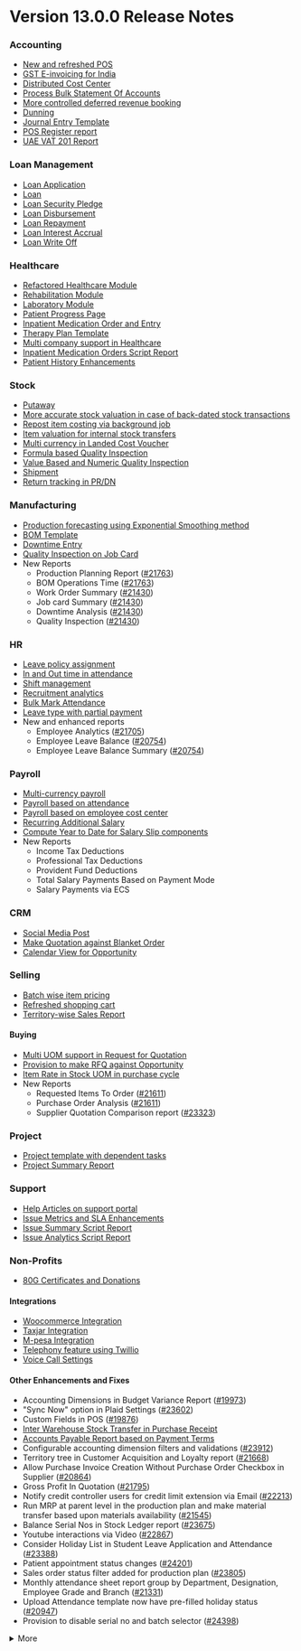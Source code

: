# Version 13.0.0 Release Notes

### Accounting
- [New and refreshed POS](https://github.com/finergyrs/capkpi/pull/20789)
- [GST E-invoicing for India](https://docs.capkpi.com/docs/user/manual/en/regional/india/setup-e-invoicing)
- [Distributed Cost Center](https://docs.capkpi.com/docs/user/manual/en/accounts/distributed-cost-center)
- [Process Bulk Statement Of Accounts](https://docs.capkpi.com/docs/user/manual/en/accounts/process-statement-of-accounts)
- [More controlled deferred revenue booking](https://docs.capkpi.com/docs/user/manual/en/accounts/process-deferred-accounting)
- [Dunning](https://docs.capkpi.com/docs/user/manual/en/accounts/dunning)
- [Journal Entry Template](https://docs.capkpi.com/docs/user/manual/en/accounts/journal-entry-template)
- [POS Register report](https://github.com/finergyrs/capkpi/pull/23313)
- [UAE VAT 201 Report](https://github.com/finergyrs/capkpi/pull/23447)


### Loan Management
- [Loan Application](https://docs.capkpi.com/docs/user/manual/en/loan-management/loan-application)
- [Loan](https://docs.capkpi.com/docs/user/manual/en/loan-management/loan)
- [Loan Security Pledge](https://docs.capkpi.com/docs/user/manual/en/loan-management/loan-security-pledge)
- [Loan Disbursement](https://docs.capkpi.com/docs/user/manual/en/loan-management/loan-disbursement)
- [Loan Repayment](https://docs.capkpi.com/docs/user/manual/en/loan-management/loan-repayment)
- [Loan Interest Accrual](https://docs.capkpi.com/docs/user/manual/en/loan-management/loan-interest-accrual)
- [Loan Write Off](https://docs.capkpi.com/docs/user/manual/en/loan-management/loan-write-off)

### Healthcare
- [Refactored Healthcare Module](https://docs.capkpi.com/docs/user/manual/en/healthcare)
- [Rehabilitation Module](https://docs.capkpi.com/docs/user/manual/en/healthcare/exercise_type)
- [Laboratory Module](https://docs.capkpi.com/docs/user/manual/en/healthcare/setup_laboratory)
- [Patient Progress Page](https://github.com/finergyrs/capkpi/pull/22474)
- [Inpatient Medication Order and Entry](https://docs.capkpi.com/docs/user/manual/en/healthcare/inpatient_medication_entry)
- [Therapy Plan Template](https://docs.capkpi.com/docs/user/manual/en/healthcare/therapy_plan)
- [Multi company support in Healthcare](https://github.com/finergyrs/capkpi/pull/21290)
- [Inpatient Medication Orders Script Report](https://github.com/finergyrs/capkpi/pull/23984)
- [Patient History Enhancements](https://github.com/finergyrs/capkpi/pull/24033)


### Stock
- [Putaway](https://docs.capkpi.com/docs/user/manual/en/stock/putaway-rule)
- [More accurate stock valuation in case of back-dated stock transactions](https://github.com/finergyrs/capkpi/pull/24183)
- [Repost item costing via background job](https://github.com/finergyrs/capkpi/pull/24183)
- [Item valuation for internal stock transfers](https://github.com/finergyrs/capkpi/pull/24200)
- [Multi currency in Landed Cost Voucher](https://github.com/finergyrs/capkpi/pull/24127)
- [Formula based Quality Inspection](https://docs.capkpi.com/docs/user/manual/en/stock/quality-inspection)
- [Value Based and Numeric Quality Inspection](https://github.com/finergyrs/capkpi/pull/24181)
- [Shipment](https://github.com/finergyrs/capkpi/pull/22914)
- [Return tracking in PR/DN](https://github.com/finergyrs/capkpi/pull/22859)

### Manufacturing
- [Production forecasting using Exponential Smoothing method](https://docs.capkpi.com/docs/user/manual/en/manufacturing/reports/demand-driven-forecasting)
- [BOM Template](https://docs.capkpi.com/docs/user/manual/en/manufacturing/bill-of-materials#34-bom-template)
- [Downtime Entry](https://docs.capkpi.com/docs/user/manual/en/manufacturing/downtime-entry)
- [Quality Inspection on Job Card](https://github.com/finergyrs/capkpi/pull/23964)
- New Reports
  - Production Planning Report ([#21763](https://github.com/finergyrs/capkpi/pull/21763))
  - BOM Operations Time ([#21763](https://github.com/finergyrs/capkpi/pull/21763))
  - Work Order Summary ([#21430](https://github.com/finergyrs/capkpi/pull/21430))
  - Job card Summary ([#21430](https://github.com/finergyrs/capkpi/pull/21430))
  - Downtime Analysis ([#21430](https://github.com/finergyrs/capkpi/pull/21430))
  - Quality Inspection ([#21430](https://github.com/finergyrs/capkpi/pull/21430))

### HR
- [Leave policy assignment](https://github.com/finergyrs/capkpi/pull/23112)
- [In and Out time in attendance](https://github.com/finergyrs/capkpi/pull/21547)
- [Shift management](https://docs.capkpi.com/docs/user/manual/en/human-resources/shift-management)
- [Recruitment analytics](https://github.com/finergyrs/capkpi/pull/21732)
- [Bulk Mark Attendance](https://github.com/finergyrs/capkpi/pull/20062)
- [Leave type with partial payment](https://github.com/finergyrs/capkpi/pull/23173)
- New and enhanced reports
    - Employee Analytics ([#21705](https://github.com/finergyrs/capkpi/pull/21705))
    - Employee Leave Balance ([#20754](https://github.com/finergyrs/capkpi/pull/20754))
    - Employee Leave Balance Summary ([#20754](https://github.com/finergyrs/capkpi/pull/20754))

### Payroll
- [Multi-currency payroll](https://github.com/finergyrs/capkpi/pull/23519)
- [Payroll based on attendance](https://github.com/finergyrs/capkpi/pull/21258)
- [Payroll based on employee cost center](https://github.com/finergyrs/capkpi/pull/21609)
- [Recurring Additional Salary](https://github.com/finergyrs/capkpi/pull/20936)
- [Compute Year to Date for Salary Slip components](https://github.com/finergyrs/capkpi/pull/24362)
- New Reports
  - Income Tax Deductions
  - Professional Tax Deductions
  - Provident Fund Deductions
  - Total Salary Payments Based on Payment Mode
  - Salary Payments via ECS

### CRM
- [Social Media Post](https://docs.capkpi.com/docs/user/manual/en/CRM/social-media-post)
- [Make Quotation against Blanket Order](https://docs.capkpi.com/docs/user/manual/en/selling/blanket-order)
- [Calendar View for Opportunity](https://github.com/finergyrs/capkpi/pull/21280)

### Selling
- [Batch wise item pricing](https://github.com/finergyrs/capkpi/pull/24470)
- [Refreshed shopping cart](https://github.com/finergyrs/capkpi/pull/22617)
- [Territory-wise Sales Report](https://github.com/finergyrs/capkpi/pull/20428)

#### Buying
- [Multi UOM support in Request for Quotation](https://github.com/finergyrs/capkpi/pull/22249)
- [Provision to make RFQ against Opportunity](https://github.com/finergyrs/capkpi/pull/22765)
- [Item Rate in Stock UOM in purchase cycle](https://github.com/finergyrs/capkpi/pull/24315)
- New Reports
  - Requested Items To Order ([#21611](https://github.com/finergyrs/capkpi/pull/21611))
  - Purchase Order Analysis ([#21611](https://github.com/finergyrs/capkpi/pull/21611))
  - Supplier Quotation Comparison report ([#23323](https://github.com/finergyrs/capkpi/pull/23323))

### Project
- [Project template with dependent tasks](https://github.com/finergyrs/capkpi/pull/24092)
- [Project Summary Report](https://github.com/finergyrs/capkpi/pull/21587)

### Support
- [Help Articles on support portal](https://github.com/finergyrs/capkpi/pull/22194)
- [Issue Metrics and SLA Enhancements](https://github.com/finergyrs/capkpi/pull/21617)
- [Issue Summary Script Report](https://docs.capkpi.com/docs/user/manual/en/support/support_reports)
- [Issue Analytics Script Report](https://docs.capkpi.com/docs/user/manual/en/support/support_reports)

### Non-Profits
- [80G Certificates and Donations](https://docs.capkpi.com/docs/user/manual/en/non_profit/tax_exemption_80g_certificate)

#### Integrations
- [Woocommerce Integration](https://docs.capkpi.com/docs/user/manual/en/capkpi_integration/woocommerce_integration)
- [Taxjar Integration](https://github.com/finergyrs/capkpi/pull/21047)
- [M-pesa Integration](https://docs.capkpi.com/docs/user/manual/en/capkpi_integration/mpesa-integration)
- [Telephony feature using Twillio](https://github.com/finergyrs/capkpi/pull/24032)
- [Voice Call Settings](https://github.com/finergyrs/capkpi/pull/24126)


#### Other Enhancements and Fixes
- Accounting Dimensions in Budget Variance Report ([#19973](https://github.com/finergyrs/capkpi/pull/19973))
- "Sync Now" option in Plaid Settings ([#23602](https://github.com/finergyrs/capkpi/pull/23602))
- Custom Fields in POS ([#19876](https://github.com/finergyrs/capkpi/pull/19876))
- [Inter Warehouse Stock Transfer in Purchase Receipt](https://docs.capkpi.com/docs/user/manual/en/stock/articles/material-transfer-from-delivery-note)
- [Accounts Payable Report based on Payment Terms](https://docs.capkpi.com/docs/user/manual/en/accounts/accounting-reports)
- Configurable accounting dimension filters and validations ([#23912](https://github.com/finergyrs/capkpi/pull/23912))
- Territory tree in Customer Acquisition and Loyalty report ([#21668](https://github.com/finergyrs/capkpi/pull/21668))
- Allow Purchase Invoice Creation Without Purchase Order Checkbox in Supplier ([#20864](https://github.com/finergyrs/capkpi/pull/20864))
- Gross Profit In Quotation ([#21795](https://github.com/finergyrs/capkpi/pull/21795))
- Notify credit controller users for credit limit extension via Email ([#22213](https://github.com/finergyrs/capkpi/pull/22213))
- Run MRP at parent level in the production plan and make material transfer based upon materials availability ([#21545](https://github.com/finergyrs/capkpi/pull/21545))
- Balance Serial Nos in Stock Ledger report ([#23675](https://github.com/finergyrs/capkpi/pull/23675))
- Youtube interactions via Video  ([#22867](https://github.com/finergyrs/capkpi/pull/22867))
- Consider Holiday List in Student Leave Application and Attendance ([#23388](https://github.com/finergyrs/capkpi/pull/23388))
- Patient appointment status changes ([#24201](https://github.com/finergyrs/capkpi/pull/24201))
- Sales order status filter added for production plan ([#23805](https://github.com/finergyrs/capkpi/pull/23805))
- Monthly attendance sheet report group by Department, Designation, Employee Grade and Branch ([#21331](https://github.com/finergyrs/capkpi/pull/21331))
- Upload Attendance template now have pre-filled holiday status ([#20947](https://github.com/finergyrs/capkpi/pull/20947))
- Provision to disable serial no and batch selector ([#24398](https://github.com/finergyrs/capkpi/pull/24398))

<details>
<summary>More</summary>

- Fetch Items from BOM in Stock Entry([#19498](https://github.com/finergyrs/capkpi/pull/19498))
- Supplier Sourced Items in BOM ([#23557](https://github.com/finergyrs/capkpi/pull/23557))
- Close Production Plan ([#23728](https://github.com/finergyrs/capkpi/pull/23728))
- Button to create Stock Entry for Drug Shortage ([#24012](https://github.com/finergyrs/capkpi/pull/24012))
- Added column cost center in Accounts Receivable report ([#23835](https://github.com/finergyrs/capkpi/pull/23835))
- Added jinja templating in Contract Template ([#24046](https://github.com/finergyrs/capkpi/pull/24046))
- Make account number length configurable ([#23845](https://github.com/finergyrs/capkpi/pull/23845))
- Add company and correct filter in bank reconciliation statement ([#23614](https://github.com/finergyrs/capkpi/pull/23614))
- Added Condition field in Pricing Rule ([#23014](https://github.com/finergyrs/capkpi/pull/23014))
- Open lead status on next contact date ([#23445](https://github.com/finergyrs/capkpi/pull/23445))
- [Tax Category in POS Profile](https://docs.capkpi.com/docs/user/manual/en/accounts/pos-profile)
- Added phone field in product Inquiry ([#23170](https://github.com/finergyrs/capkpi/pull/23170))
- Allow Discharge despite Unbilled Healthcare Services ([#24281](https://github.com/finergyrs/capkpi/pull/24281))
- Do Not Bill Patient Encounters for Inpatients ([#24355](https://github.com/finergyrs/capkpi/pull/24355))
- Autofill Supplier pop-up when only 1 Supplier in RFQ ([#22512](https://github.com/finergyrs/capkpi/pull/22512))
- Accounting entries for service item in Purchase receipt ([#22223](https://github.com/finergyrs/capkpi/pull/22223))
- Added Project in Sales Analytics report ([#23309](https://github.com/finergyrs/capkpi/pull/23309))
- Added all companies option in employee tree to view employee across all companies ([#22573](https://github.com/finergyrs/capkpi/pull/22573))
- Email Group Option In Email Campaign ([#22731](https://github.com/finergyrs/capkpi/pull/22731))
- Stock Report Enhancements ([#21727](https://github.com/finergyrs/capkpi/pull/21727))
- Added range for age in stock ageing ([#22622](https://github.com/finergyrs/capkpi/pull/22622))
- Report Summary in Financial Statement([#20876](https://github.com/finergyrs/capkpi/pull/20876))
- Added sequence id in routing for the completion of operations sequentially ([#23641](https://github.com/finergyrs/capkpi/pull/23641))
- Nested Set filtering for Accounting Dimension
- Add/Remove Items from submitted Sales/Purchase Order
- Provision to edit Item Details from Marketplace
- Scan Barcode in Purchase Receipt
- Disable Rounded Totals Checkbox for Salary Slips in HR Settings

- Renamed Loan Management to Loan on Desk Page ([#21877](https://github.com/finergyrs/capkpi/pull/21877))
- Added Expense Approver field in Employee master ([#22244](https://github.com/finergyrs/capkpi/pull/22244))
- Bill all hours by default on Timesheet ([#22155](https://github.com/finergyrs/capkpi/pull/22155))
- Unable to cancel employee advance ([#22374](https://github.com/finergyrs/capkpi/pull/22374))
- Status error in purchase invoice ([#22351](https://github.com/finergyrs/capkpi/pull/22351))
- Item-wise sales and purchase register export ([#22184](https://github.com/finergyrs/capkpi/pull/22184))
- Billing address in for Purchase documents ([#22233](https://github.com/finergyrs/capkpi/pull/22233))
- Handle canceled entries in financial statements ([#22231](https://github.com/finergyrs/capkpi/pull/22231))
- Default period start date and period end date for financial statements ([#22011](https://github.com/finergyrs/capkpi/pull/22011))
- Update Packed Items via Update Items in Sales Order ([#22392](https://github.com/finergyrs/capkpi/pull/22392))
- Hide delete company transactions button if not system manager ([#21839](https://github.com/finergyrs/capkpi/pull/21839))
- Skipping total row for tree-view reports ([#22350](https://github.com/finergyrs/capkpi/pull/22350))
- Cancelled entries in tds payable monthly report ([#22131](https://github.com/finergyrs/capkpi/pull/22131))
- Inter-company Invoice currency for multicurrency transactions ([#21984](https://github.com/finergyrs/capkpi/pull/21984))
- Filter batches based on item and warehouse in Pick List (develop) ([#21780](https://github.com/finergyrs/capkpi/pull/21780))
- Set cost center in Expense Claim child based on parent (if missing) ([#22175](https://github.com/finergyrs/capkpi/pull/22175))
- Item wise backdated stock entry posting for immutable ledger ([#22366](https://github.com/finergyrs/capkpi/pull/22366))
- Shopping cart UI fixes ([#22137](https://github.com/finergyrs/capkpi/pull/22137))
- Filter Leave Type based on allocation for a particular employee ([#22050](https://github.com/finergyrs/capkpi/pull/22050))
- Party validation for inter-warehouse transaction ([#22186](https://github.com/finergyrs/capkpi/pull/22186))
- Manufacturing dashboard and work order summary chart ([#21946](https://github.com/finergyrs/capkpi/pull/21946))
- IP Admission and Discharge, Minor fixes ([#21817](https://github.com/finergyrs/capkpi/pull/21817))
- Validation of Purchase Order against Material Request missing ([#22192](https://github.com/finergyrs/capkpi/pull/22192))
- Staffing Plan validation ([#22379](https://github.com/finergyrs/capkpi/pull/22379))
- Do not allow backdated stock transactions in previous fiscal year ([#21967](https://github.com/finergyrs/capkpi/pull/21967))
- Employee Advance Return not working ([#21812](https://github.com/finergyrs/capkpi/pull/21812))
- Added card for reports on education desk ([#21853](https://github.com/finergyrs/capkpi/pull/21853))
- Refactored project summary report  ([#21943](https://github.com/finergyrs/capkpi/pull/21943))
- Revenue and Customer Count only in date range in Customer Acquitition Report ([#22210](https://github.com/finergyrs/capkpi/pull/22210))
- Alternative item not working for subcontract ([#22386](https://github.com/finergyrs/capkpi/pull/22386))
- Unable to create batched Item ([#22393](https://github.com/finergyrs/capkpi/pull/22393))
- Filters for the manufacturing reports ([#21960](https://github.com/finergyrs/capkpi/pull/21960))
- Raw material warehouse in Production Planning Report ([#21982](https://github.com/finergyrs/capkpi/pull/21982))
- Allowed LWP leave types to select in Leave Application even if there is no allocation against them ([#22197](https://github.com/finergyrs/capkpi/pull/22197))
- Report not working on parameter Grade ([#21951](https://github.com/finergyrs/capkpi/pull/21951))
- Allow to enter Relieving date if employee status is Left ([#22242](https://github.com/finergyrs/capkpi/pull/22242))
- Resetting lost reason in opportunity and quotation ([#22378](https://github.com/finergyrs/capkpi/pull/22378))
- Filtering issues in opening invoice creation tool ([#21969](https://github.com/finergyrs/capkpi/pull/21969))
- Set default reference Id for "On Previous Row Amount" and "On Previous Row Total" ([#22346](https://github.com/finergyrs/capkpi/pull/22346))
- UX date range field separated in from and to date fields. ([#21765](https://github.com/finergyrs/capkpi/pull/21765))
- Enable show_configure_button when shopping cart is enabled ([#22468](https://github.com/finergyrs/capkpi/pull/22468))
- Setup status indicators for Job Offer and Job Applicant (develop) ([#22445](https://github.com/finergyrs/capkpi/pull/22445))
- Item-wise sales history report ([#22783](https://github.com/finergyrs/capkpi/pull/22783))
- Setting filter for project in kanban board ([#22717](https://github.com/finergyrs/capkpi/pull/22717))
- Dashboard For Timesheet ([#22750](https://github.com/finergyrs/capkpi/pull/22750))
- Handle custom statuses for the pause SLA configuration ([#22349](https://github.com/finergyrs/capkpi/pull/22349))
- Quality Feedback and Template ([#22571](https://github.com/finergyrs/capkpi/pull/22571))
- Unable to change link from new lead to existing customer ([#22787](https://github.com/finergyrs/capkpi/pull/22787))
- Move Issue List actions under 'Actions' dropdown (ux) ([#22710](https://github.com/finergyrs/capkpi/pull/22710))
- Cost center should only show option of selected company ([#22598](https://github.com/finergyrs/capkpi/pull/22598))
- Serial No Rename does not affect  Stock Ledger Entry ([#22746](https://github.com/finergyrs/capkpi/pull/22746))
- Descriptions not copied while creating Fees from Fee Structure ([#22792](https://github.com/finergyrs/capkpi/pull/22792))
- Company filter for cost_center and expense_account in all sales and purchase transactions ([#22478](https://github.com/finergyrs/capkpi/pull/22478))
- Arrangements of filters for reports accounts payable & receivable  ([#22636](https://github.com/finergyrs/capkpi/pull/22636))
- Update the project after task deletion so that the % completed shows correct value ([#22591](https://github.com/finergyrs/capkpi/pull/22591))
- Block Invalid Serial No updates in Maintenance Schedule ([#22665](https://github.com/finergyrs/capkpi/pull/22665))
- Fetch item price in sales invoice based on it's validity ([#22563](https://github.com/finergyrs/capkpi/pull/22563))
- Add view ledger button for cancelled docs ([#22432](https://github.com/finergyrs/capkpi/pull/22432))
- Allow creating SLA documents even if SLA tracking is not enabled ([#22608](https://github.com/finergyrs/capkpi/pull/22608))
- Quotation list view blank if quotation_to field not set as a standard filter ([#22672](https://github.com/finergyrs/capkpi/pull/22672))
- Salary deductions report fixes ([#22397](https://github.com/finergyrs/capkpi/pull/22397))
22727))
- Incorrect delivered qty in Supplier-Wise Sales Analytics ([#22631](https://github.com/finergyrs/capkpi/pull/22631))
- Moved parent warehouse to top section also added a section break ([#22708](https://github.com/finergyrs/capkpi/pull/22708))
- Skip Progress and Completed by fields on Task Duplication ([#22565](https://github.com/finergyrs/capkpi/pull/22565))
- Incorrect stock after merging the items ([#22526](https://github.com/finergyrs/capkpi/pull/22526))
- Letter head not found in opening invoice creation tool ([#22488](https://github.com/finergyrs/capkpi/pull/22488))
- Cannot cancel asset and asset movement ([#22441](https://github.com/finergyrs/capkpi/pull/22441))
- Fetch project-related info in Timesheet ([#22423](https://github.com/finergyrs/capkpi/pull/22423))
- Currency symbol not showing as per company currency in stock balance report ([#22724](https://github.com/finergyrs/capkpi/pull/22724))
- Add default cost center in payment reconciliation JV ([#22614](https://github.com/finergyrs/capkpi/pull/22614))
- Stock Reconciliation Invalid Quantity for Batched Item ([#22726](https://github.com/finergyrs/capkpi/pull/22726))
- Project link not set in accounts other than profit and loss accounts ([#22051](https://github.com/finergyrs/capkpi/pull/22051))
- Buying price for non stock item in gross profit report ([#22616](https://github.com/finergyrs/capkpi/pull/22616))
- Multi currency payment reconciliation ([#22738](https://github.com/finergyrs/capkpi/pull/22738))
- Cannot cancel assets with repair pending ([#22440](https://github.com/finergyrs/capkpi/pull/22440))
- Reset homepage to home after unchecking products page ([#22736](https://github.com/finergyrs/capkpi/pull/22736))
- Generic Message in previous doc validation for buying and selling ([#22546](https://github.com/finergyrs/capkpi/pull/22546))
- Expense claim outstanding while making payment entry ([#22735](https://github.com/finergyrs/capkpi/pull/22735))
- Take parent cost center for child if no cost center at child in expense claim ([#22496](https://github.com/finergyrs/capkpi/pull/22496))
- Consider company fiscal year for getting balance ([#22577](https://github.com/finergyrs/capkpi/pull/22577))
- Pick List empty table and Serial-Batch items handling ([#22426](https://github.com/finergyrs/capkpi/pull/22426))
- Show total row in print format of financial statement ([#22693](https://github.com/finergyrs/capkpi/pull/22693))
- Set Root as Parent if no parent in new tree view node ([#22497](https://github.com/finergyrs/capkpi/pull/22497))
- Multiple pos issues ([#23725](https://github.com/finergyrs/capkpi/pull/23725))
- Calculate taxes if tax is based on item quantity and inclusive on item price ([#23001](https://github.com/finergyrs/capkpi/pull/23001))
- Contact us button not visible in the website for the non variant items ([#23217](https://github.com/finergyrs/capkpi/pull/23217))
- Not able to make Material Request from Sales Order ([#23669](https://github.com/finergyrs/capkpi/pull/23669))
- Capture advance payments in payment order ([#23256](https://github.com/finergyrs/capkpi/pull/23256))
- Program and Course Enrollment fixes ([#23333](https://github.com/finergyrs/capkpi/pull/23333))
- Cannot create asset if cwip disabled and account not set ([#23580](https://github.com/finergyrs/capkpi/pull/23580))
- Cannot merge pos invoices with inclusive tax ([#23541](https://github.com/finergyrs/capkpi/pull/23541))
- Do not allow Company as accounting dimension ([#23755](https://github.com/finergyrs/capkpi/pull/23755))
- Set value of wrong Bank Account field in Payment Entry ([#22302](https://github.com/finergyrs/capkpi/pull/22302))
- Reverse journal entry for multi-currency ([#23165](https://github.com/finergyrs/capkpi/pull/23165))
- Updated integrations desk page ([#23772](https://github.com/finergyrs/capkpi/pull/23772))
- Assessment Result child table not visible when accessed via Assessment Plan dashboard ([#22880](https://github.com/finergyrs/capkpi/pull/22880))
- Conversion factor fixes in Stock Entry ([#23407](https://github.com/finergyrs/capkpi/pull/23407))
- Total calculations for multi-currency RCM invoices ([#23072](https://github.com/finergyrs/capkpi/pull/23072))
- Show accounts in financial statements upto level 20 ([#23718](https://github.com/finergyrs/capkpi/pull/23718))
- Consolidated financial statement sums values into wrong parent ([#23288](https://github.com/finergyrs/capkpi/pull/23288))
- Set SLA variance in seconds for Duration fieldtype ([#23765](https://github.com/finergyrs/capkpi/pull/23765))
- Added missing reports on selling desk ([#23548](https://github.com/finergyrs/capkpi/pull/23548))
- Fixed heading in the mobile view ([#23145](https://github.com/finergyrs/capkpi/pull/23145))
- Misleading filters on Item tax Template Link field ([#22918](https://github.com/finergyrs/capkpi/pull/22918))
- Do not consider opening entries for TDS calculation ([#23597](https://github.com/finergyrs/capkpi/pull/23597))
- Attendance calendar map fix ([#23245](https://github.com/finergyrs/capkpi/pull/23245))
- Post cancellation accounting entry on posting date instead of current ([#23361](https://github.com/finergyrs/capkpi/pull/23361))
- Set Customer only if Contact is present ([#23704](https://github.com/finergyrs/capkpi/pull/23704))
- Add Delivery Note Count in Sales Invoice Dashboard ([#23161](https://github.com/finergyrs/capkpi/pull/23161))
- Breadcrumbs for Maintenance Visit and Schedule ([#23369](https://github.com/finergyrs/capkpi/pull/23369))
- Raise Error on over receipt/consumption for sub-contracted PR ([#23195](https://github.com/finergyrs/capkpi/pull/23195))
- Validate if company not set in the Payment Entry ([#23419](https://github.com/finergyrs/capkpi/pull/23419))
- Ignore company and bank account doctype while deleting company transactions ([#22953](https://github.com/finergyrs/capkpi/pull/22953))
- Sales funnel data is inconsistent ([#23110](https://github.com/finergyrs/capkpi/pull/23110))
- Credit Limit Email not working ([#23059](https://github.com/finergyrs/capkpi/pull/23059))
- Add Company in list fields to fetch for Expense Claim ([#23007](https://github.com/finergyrs/capkpi/pull/23007))
- Issue form cleaned up and renamed Minutes to First Response field ([#23066](https://github.com/finergyrs/capkpi/pull/23066))
- Quotation lost reason options fix ([#22814](https://github.com/finergyrs/capkpi/pull/22814))
- Tax amounts in HSN Wise Outward summary ([#23076](https://github.com/finergyrs/capkpi/pull/23076))
- Patient Appointment not able to save ([#23434](https://github.com/finergyrs/capkpi/pull/23434))
- Removed Working Hours field from Company ([#23009](https://github.com/finergyrs/capkpi/pull/23009))
- Added check-in time validation in the Inpatient Record - Transfer ([#22958](https://github.com/finergyrs/capkpi/pull/22958))
- Handle Blank from/to range in Numeric Item Attribute ([#23483](https://github.com/finergyrs/capkpi/pull/23483))
- Sequence Matcher error in Bank Reconciliation ([#23539](https://github.com/finergyrs/capkpi/pull/23539))
- Fixed Conversion Factor rate for the BOM Exploded Item ([#23151](https://github.com/finergyrs/capkpi/pull/23151))
- Payment Schedule not fetching ([#23476](https://github.com/finergyrs/capkpi/pull/23476))
- Validate if removed Item Attributes exist in variant items ([#22911](https://github.com/finergyrs/capkpi/pull/22911))
- Set default billing address for purchase documents ([#22950](https://github.com/finergyrs/capkpi/pull/22950))
- Added help link in navbar settings ([#22943](https://github.com/finergyrs/capkpi/pull/22943))
- Apply TDS on Purchase Invoice creation from Purchase Order and Purchase Receipt ([#23282](https://github.com/finergyrs/capkpi/pull/23282))
- Education Module fixes ([#23714](https://github.com/finergyrs/capkpi/pull/23714))
- Filter out cancelled entries in customer ledger summary ([#23205](https://github.com/finergyrs/capkpi/pull/23205))
- Fiscal Year and Tax Rates for Italy ([#23623](https://github.com/finergyrs/capkpi/pull/23623))
- Production Plan incorrect Work Order qty ([#23264](https://github.com/finergyrs/capkpi/pull/23264))
- Added new filters in the Batch-wise Balance History report ([#23676](https://github.com/finergyrs/capkpi/pull/23676))
- Update state code and union territory for Daman and Diu ([#22988](https://github.com/finergyrs/capkpi/pull/22988))
- Set Stock UOM in item while creating Material Request from Stock Entry ([#23436](https://github.com/finergyrs/capkpi/pull/23436))
- Sales Order to Purchase Order flow improvement ([#23357](https://github.com/finergyrs/capkpi/pull/23357))
- Student Admission and Student Applicant fixes ([#23515](https://github.com/finergyrs/capkpi/pull/23515))
- Loan disbursement amount validation ([#24000](https://github.com/finergyrs/capkpi/pull/24000))
- Making company address read-only in delivery note ([#23890](https://github.com/finergyrs/capkpi/pull/23890))
- BOM stock report color showing always red ([#23994](https://github.com/finergyrs/capkpi/pull/23994))
- Added filter for customer field in Issue ([#24051](https://github.com/finergyrs/capkpi/pull/24051))
- Added project link in timesheet form ([#23764](https://github.com/finergyrs/capkpi/pull/23764))
- Update integrations desk page ([#23767](https://github.com/finergyrs/capkpi/pull/23767))
- Place of supply change on address change ([#23941](https://github.com/finergyrs/capkpi/pull/23941))
- TDS calculation, skip invoices with "Apply Tax Withholding Amount" has disabled ([#23672](https://github.com/finergyrs/capkpi/pull/23672))
- Auto fetch serial nos with modified conversion factor ([#23854](https://github.com/finergyrs/capkpi/pull/23854))
- Default cost center in item master not set in stock entry ([#23877](https://github.com/finergyrs/capkpi/pull/23877))
- Incorrect de-link serial no and batch ([#23947](https://github.com/finergyrs/capkpi/pull/23947))
- Accounting for internal transfer invoices within same company ([#24021](https://github.com/finergyrs/capkpi/pull/24021))
- Multiple pricing rule with margin type as Percentage is not working ([#24205](https://github.com/finergyrs/capkpi/pull/24205))
- Added Purchase Order to Global Search ([#24055](https://github.com/finergyrs/capkpi/pull/24055))
- Cannot expand row in update items dialog ([#23839](https://github.com/finergyrs/capkpi/pull/23839))
- Maintain stock can't be changed it there is product bundle ([#23989](https://github.com/finergyrs/capkpi/pull/23989))
- SO to PO Mapping Issue ([#23820](https://github.com/finergyrs/capkpi/pull/23820))
- Asset with value zero doesn't show up in fixed asset register ([#24091](https://github.com/finergyrs/capkpi/pull/24091))
- Cannot save customer email & phone ([#23797](https://github.com/finergyrs/capkpi/pull/23797))
- Incorrect balance value in stock balance report ([#24048](https://github.com/finergyrs/capkpi/pull/24048))
- Payment Terms not fetched in Purchase Invoice from Purchase Receipt ([#23735](https://github.com/finergyrs/capkpi/pull/23735))
- Fix for LMS Sign Up link ([#23743](https://github.com/finergyrs/capkpi/pull/23743))
- Incorrect stock quantity if 'Allow Multiple Material Consumption… ([#24116](https://github.com/finergyrs/capkpi/pull/24116))
- Added wrong absent days calculation in salary slip ([#23897](https://github.com/finergyrs/capkpi/pull/23897))
- Purchase receipt to purchase invoice bill date mapping ([#23967](https://github.com/finergyrs/capkpi/pull/23967))
- Overriding po ([#24022](https://github.com/finergyrs/capkpi/pull/24022))
- Do not cancel reference document on Quality Inspection cancellation ([#24198](https://github.com/finergyrs/capkpi/pull/24198))
- Get formatted value in 'taxes' print template ([#24035](https://github.com/finergyrs/capkpi/pull/24035))
- Don't overrule Item Price via Pricing Rule Rate if 0 ([#23636](https://github.com/finergyrs/capkpi/pull/23636))
- Job card error handling for operations field ([#23991](https://github.com/finergyrs/capkpi/pull/23991))
- Validation for journal entry with 0 debit and credit values ([#23975](https://github.com/finergyrs/capkpi/pull/23975))
- Check if customer exists in product listing ([#24030](https://github.com/finergyrs/capkpi/pull/24030))
- Asset finance book posting date fix ([#23778](https://github.com/finergyrs/capkpi/pull/23778))
- Same source and target tables in Status Updater's update query ([#24110](https://github.com/finergyrs/capkpi/pull/24110))
- Asset finance book depreciation posting date fix ([#23833](https://github.com/finergyrs/capkpi/pull/23833))
- Ignore exception during leave ledger creation from patch ([#24005](https://github.com/finergyrs/capkpi/pull/24005))
- Added link of bank reconciliation and clearance in accounting desk page ([#23850](https://github.com/finergyrs/capkpi/pull/23850))
- Sales invoice add button from sales order dashboard ([#24077](https://github.com/finergyrs/capkpi/pull/24077))
- Incorrect calculation for consumed qty for subcontract item ([#23257](https://github.com/finergyrs/capkpi/pull/23257))
- Incorrect required_qty in Production Planning Report ([#24074](https://github.com/finergyrs/capkpi/pull/24074))
- Email digest user not found ([#23949](https://github.com/finergyrs/capkpi/pull/23949))
- Delete Receive at Warehouse entry on cancellation of Send to War… ([#24115](https://github.com/finergyrs/capkpi/pull/24115))
- Added TDS Payable account number and an error message ([#24065](https://github.com/finergyrs/capkpi/pull/24065))
- Override field_map for job card gantt ([#24155](https://github.com/finergyrs/capkpi/pull/24155))
- Old shopify order syncing date ([#23990](https://github.com/finergyrs/capkpi/pull/23990))
- Shipping chanrges not sync in capkpi from shopify ([#24114](https://github.com/finergyrs/capkpi/pull/24114))
- GSTR B2C report ([#24039](https://github.com/finergyrs/capkpi/pull/24039))
- Ignore cancelled entries in stock balance report ([#23757](https://github.com/finergyrs/capkpi/pull/23757))
- Stock ageing report not working ([#23923](https://github.com/finergyrs/capkpi/pull/23923))
- Incorrect assign to in Maintenance Schedule  ([#23831](https://github.com/finergyrs/capkpi/pull/23831))
- Improve UX of DATEV report ([#23892](https://github.com/finergyrs/capkpi/pull/23892))
- Set SLA variance in seconds for Duration fieldtype ([#23765](https://github.com/finergyrs/capkpi/pull/23765))
- dDouble exception in payroll ([#24078](https://github.com/finergyrs/capkpi/pull/24078))
- Make asset dashboard charts public ([#23751](https://github.com/finergyrs/capkpi/pull/23751))
- Don't copy terms and discount from SO to PO ([#23903](https://github.com/finergyrs/capkpi/pull/23903))
- Ignore doctypes on company transaction delete ([#23864](https://github.com/finergyrs/capkpi/pull/23864))
- Error handling in Upload Attendance  ([#23907](https://github.com/finergyrs/capkpi/pull/23907))
- Tax template update on customer address change ([#24160](https://github.com/finergyrs/capkpi/pull/24160))
- Not able to save bom ([#23910](https://github.com/finergyrs/capkpi/pull/23910))
- Enable Allow Auto Repeat for standard doctypes having auto_repeat field ([#23776](https://github.com/finergyrs/capkpi/pull/23776))
- Place of Supply fix in Sales Invoices ([#23785](https://github.com/finergyrs/capkpi/pull/23785))
- Opening invoices in GSTR-1 report ([#24117](https://github.com/finergyrs/capkpi/pull/24117))
- Partial serial no return issue ([#24208](https://github.com/finergyrs/capkpi/pull/24208))
- Import taxjar globally in the taxjar_integration module ([#24027](https://github.com/finergyrs/capkpi/pull/24027))
- Payroll attendance error ([#23887](https://github.com/finergyrs/capkpi/pull/23887))
- Loan application link on creating loan ([#23937](https://github.com/finergyrs/capkpi/pull/23937))
- POS item search includes non stock items ([#23914](https://github.com/finergyrs/capkpi/pull/23914))
- Paid amount in Sales Invoice POS return resets to 0 ([#24057](https://github.com/finergyrs/capkpi/pull/24057))
- Fiscal year can be shorter than 12 months ([#23838](https://github.com/finergyrs/capkpi/pull/23838))
- Loan repayment type option remove ([#23582](https://github.com/finergyrs/capkpi/pull/23582))
- Item wise tax calculation ([#23744](https://github.com/finergyrs/capkpi/pull/23744))
- Enabling track changes for stock settings ([#23982](https://github.com/finergyrs/capkpi/pull/23982))
- Added link of bank reconciliation and clearance in accounting desk page ([#23809](https://github.com/finergyrs/capkpi/pull/23809))
- Location data on Asset to use command(make_demo) ([#23825](https://github.com/finergyrs/capkpi/pull/23825))
- Handle Account and Item None not found in Opening Invoice Creation Tool ([#23559](https://github.com/finergyrs/capkpi/pull/23559))
- Multiple subcontracting issues ([#23662](https://github.com/finergyrs/capkpi/pull/23662))
- Sequence id override with workstation column ([#23810](https://github.com/finergyrs/capkpi/pull/23810))
- Leave policy dashboard fix and roles ([#24170](https://github.com/finergyrs/capkpi/pull/24170))
- Scan barcode does not update barcode item field in sales order ([#24090](https://github.com/finergyrs/capkpi/pull/24090))
- Item price duplicate checking ([#23408](https://github.com/finergyrs/capkpi/pull/23408))
- Tax template update on supplier change for India ([#24060](https://github.com/finergyrs/capkpi/pull/24060))
- Consumed qty logic for subcontracted raw materials ([#23314](https://github.com/finergyrs/capkpi/pull/23314))
- Finance book not getting added in journal Entry of asset value adjustment ([#24100](https://github.com/finergyrs/capkpi/pull/24100))
- Set proper state code in ewaybill JSON when GST category is SEZ ([#23953](https://github.com/finergyrs/capkpi/pull/23953))
- Copying po no when mapping doc ([#23729](https://github.com/finergyrs/capkpi/pull/23729))
- Duplicate items validation for POS Invoice when allow multiple items is disabled ([#23896](https://github.com/finergyrs/capkpi/pull/23896))
- Do not allow Company as accounting dimension ([#23749](https://github.com/finergyrs/capkpi/pull/23749))
- Validation for duplicate Tax Category ([#23978](https://github.com/finergyrs/capkpi/pull/23978))
- Therapy plan and session fixes ([#23817](https://github.com/finergyrs/capkpi/pull/23817))
- Pricing rule with transaction not working for additional product ([#24053](https://github.com/finergyrs/capkpi/pull/24053))
- Inpatient Medication Order and Entry fixes ([#23799](https://github.com/finergyrs/capkpi/pull/23799))
- Avoid using SQL query to get fiscal year dates ([#24050](https://github.com/finergyrs/capkpi/pull/24050))
- Auto Statewise gst tax template ([#23832](https://github.com/finergyrs/capkpi/pull/23832))
- On save sequence id column override with workstation ([#23812](https://github.com/finergyrs/capkpi/pull/23812))
- Multiple pricing rules are not working on selling side ([#22711](https://github.com/finergyrs/capkpi/pull/22711))
- Salary slip popup error ([#24192](https://github.com/finergyrs/capkpi/pull/24192))
- Multiple pricing rule with margin type as Percentage is not working ([#24204](https://github.com/finergyrs/capkpi/pull/24204))
- Allow statistical component in salary structure. ([#24424](https://github.com/finergyrs/capkpi/pull/24424))
- Set current asset value before calculating difference amount ([#24119](https://github.com/finergyrs/capkpi/pull/24119))
- To use Stock UoM in BOM Stock Report ([#24339](https://github.com/finergyrs/capkpi/pull/24339))
- Accounting entries of asset when submitting purchase receipt ([#24191](https://github.com/finergyrs/capkpi/pull/24191))
- Batch/Serial Selector for Scanned Batched Item ([#24338](https://github.com/finergyrs/capkpi/pull/24338))
- Link timesheets with corresponding projects ([#24346](https://github.com/finergyrs/capkpi/pull/24346))
- Material request wrong status issue ([#24019](https://github.com/finergyrs/capkpi/pull/24019))
- UX issues in e-invoicing ([#24358](https://github.com/finergyrs/capkpi/pull/24358))
- Company Wise Valuation Rate for RM in BOM ([#24324](https://github.com/finergyrs/capkpi/pull/24324))
- Stock ageing should not take cancelled stock entries. ([#24437](https://github.com/finergyrs/capkpi/pull/24437))
- Partial loan security unpledging ([#24252](https://github.com/finergyrs/capkpi/pull/24252))
- Asset depreciation ledger ([#24226](https://github.com/finergyrs/capkpi/pull/24226))
- Back Update from QC based on Batch No ([#24329](https://github.com/finergyrs/capkpi/pull/24329))
- Fix for not having fiscal year while creating new company ([#24130](https://github.com/finergyrs/capkpi/pull/24130))
- E-invoice print format not showing other charges ([#24474](https://github.com/finergyrs/capkpi/pull/24474))
- Tax template update on customer address change ([#24146](https://github.com/finergyrs/capkpi/pull/24146))
- Do not manufacture same serial no multiple times ([#24164](https://github.com/finergyrs/capkpi/pull/24164))
- Ignore group cost center validation for period closing voucher ([#24375](https://github.com/finergyrs/capkpi/pull/24375))
- Partial serial no return issue ([#24207](https://github.com/finergyrs/capkpi/pull/24207))
- GSTR-1 double entry issue ([#24376](https://github.com/finergyrs/capkpi/pull/24376))
- Not able to create dunning from sales invoice ([#24349](https://github.com/finergyrs/capkpi/pull/24349))
- Set company in leave allocation and leave ledger entry ([#24296](https://github.com/finergyrs/capkpi/pull/24296))
- Allow leave policy assignment to be canceled. ([#24265](https://github.com/finergyrs/capkpi/pull/24265))
- Removed all day event from shift assignment calendar ([#24397](https://github.com/finergyrs/capkpi/pull/24397))
- Tax calculation on salary slip for the first month ([#24272](https://github.com/finergyrs/capkpi/pull/24272))
- Validate tax template for tax category ([#24402](https://github.com/finergyrs/capkpi/pull/24402))
- Numeric/Non-numeric QI UX ([#24517](https://github.com/finergyrs/capkpi/pull/24517))
- Finished good produced qty validation ([#24220](https://github.com/finergyrs/capkpi/pull/24220))
- Incorrect serial no in the subcontracted purchase receipt ([#24354](https://github.com/finergyrs/capkpi/pull/24354))
- Don't validate warehouse values between Material Request and Stock Entry ([#24294](https://github.com/finergyrs/capkpi/pull/24294))
- Don't cancel job card if manufacturing entry has made ([#24063](https://github.com/finergyrs/capkpi/pull/24063))
- Subscription prepaid date validation ([#24356](https://github.com/finergyrs/capkpi/pull/24356))
- Payment Period based on invoice date report fix/refactor ([#24378](https://github.com/finergyrs/capkpi/pull/24378))
- Drop ship partial order fixed ([#24072](https://github.com/finergyrs/capkpi/pull/24072))
- Payment entry multi-currency issue ([#24332](https://github.com/finergyrs/capkpi/pull/24332))
- Multiple pricing rule issue ([#24515](https://github.com/finergyrs/capkpi/pull/24515))
- Last purchase rate not updating when voucher cancelled if only one voucher is present ([#24322](https://github.com/finergyrs/capkpi/pull/24322))
- Do not cancel reference document on Quality Inspection cancellation ([#24197](https://github.com/finergyrs/capkpi/pull/24197))
- Refactored fetching & validating address from capkpi rather than gst portal ([#24297](https://github.com/finergyrs/capkpi/pull/24297))
- Opportunity Status fix ([#22944](https://github.com/finergyrs/capkpi/pull/22944))
- Fixed stock and account balance syncing ([#24644](https://github.com/finergyrs/capkpi/pull/24644))
- Fixed incorrect stock ledger qty in the stock ledger report and bin ([#24649](https://github.com/finergyrs/capkpi/pull/24649))
- Fixed Consolidated Financial Statement report ([#24580](https://github.com/finergyrs/capkpi/pull/24580))
- Repost incompleted backdated transactions ([#24991](https://github.com/finergyrs/capkpi/pull/24991))
- Unequal debit and credit issue on RCM Invoice ([#24838](https://github.com/finergyrs/capkpi/pull/24838))
- Period list for exponential smoothing forecasting report ([#24983](https://github.com/finergyrs/capkpi/pull/24983))
- POS Opening Entry with empty balance detail rows ([#24891](https://github.com/finergyrs/capkpi/pull/24891))
- Use account_name only in consolidated report ([#24840](https://github.com/finergyrs/capkpi/pull/24840))
- Validation of job card in stock entry ([#24882](https://github.com/finergyrs/capkpi/pull/24882))
- Incorrect Nil Exempt and Non GST amount in GSTR3B report ([#24918](https://github.com/finergyrs/capkpi/pull/24918))
- TDS check getting checked after reload ([#24973](https://github.com/finergyrs/capkpi/pull/24973))
- Membership and Donation API fixes ([#24900](https://github.com/finergyrs/capkpi/pull/24900))
- Allow zero valuation in stock reconciliation ([#24985](https://github.com/finergyrs/capkpi/pull/24985))
- Simplified logic for additional salary ([#24907](https://github.com/finergyrs/capkpi/pull/24907))
- Allow to select item code in batch naming ([#24825](https://github.com/finergyrs/capkpi/pull/24825))
- Membership renewal validation (#24963) ([#24964](https://github.com/finergyrs/capkpi/pull/24964))
</details>